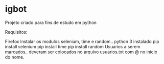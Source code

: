 # igbot

Projeto criado para fins de estudo em python

Requisitos:

Firefox Instalar os modulos selenium, time e random.. 
python 3 instalado
pip install selenium 
pip install time 
pip install 
random Usuarios a serem marcados.. deveram ser colocados no arquivo usuarios.txt com @ no inicio do nome.

